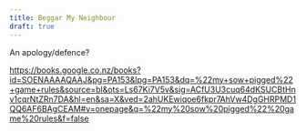 ```yaml
---
title: Beggar My Neighbour
draft: true
---
```


An apology/defence?

https://books.google.co.nz/books?id=SOENAAAAQAAJ&pg=PA153&lpg=PA153&dq=%22my+sow+pigged%22+game+rules&source=bl&ots=Ls67Ki7V5v&sig=ACfU3U3cuq64dKSUCBtHnv1cqrNtZRn7DA&hl=en&sa=X&ved=2ahUKEwiqoe6fkpr7AhVw4DgGHRPMD1QQ6AF6BAgCEAM#v=onepage&q=%22my%20sow%20pigged%22%20game%20rules&f=false

